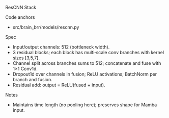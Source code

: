 ResCNN Stack

Code anchors
- src/brain_brr/models/rescnn.py

Spec
- Input/output channels: 512 (bottleneck width).
- 3 residual blocks; each block has multi‑scale conv branches with kernel sizes [3,5,7].
- Channel split across branches sums to 512; concatenate and fuse with 1×1 Conv1d.
- Dropout1d over channels in fusion; ReLU activations; BatchNorm per branch and fusion.
- Residual add: output = ReLU(fused + input).

Notes
- Maintains time length (no pooling here); preserves shape for Mamba input.
